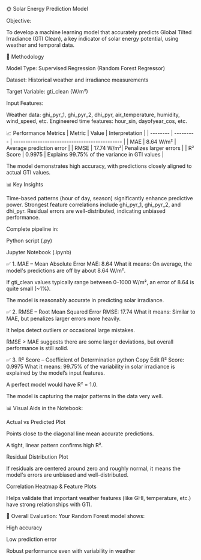 🌞 Solar Energy Prediction Model

Objective:

To develop a machine learning model that accurately predicts Global Tilted Irradiance (GTI Clean), a key indicator of solar energy potential, using weather and temporal data.

🔧 Methodology

Model Type: Supervised Regression (Random Forest Regressor)

Dataset: Historical weather and irradiance measurements

Target Variable: gti_clean (W/m²)

Input Features:

Weather data: ghi_pyr_1, ghi_pyr_2, dhi_pyr, air_temperature, humidity, wind_speed, etc.
Engineered time features: hour_sin, dayofyear_cos, etc.

📈 Performance Metrics
| Metric   | Value     | Interpretation                                |
| -------- | --------- | --------------------------------------------- |
| MAE      | 8.64 W/m² | Average prediction error                      |
| RMSE     | 17.74 W/m²| Penalizes larger errors                       |
| R² Score | 0.9975    | Explains 99.75% of the variance in GTI values |

The model demonstrates high accuracy, with predictions closely aligned to actual GTI values.

📊 Key Insights

Time-based patterns (hour of day, season) significantly enhance predictive power.
Strongest feature correlations include ghi_pyr_1, ghi_pyr_2, and dhi_pyr.
Residual errors are well-distributed, indicating unbiased performance.

Complete pipeline in:

Python script (.py)

Jupyter Notebook (.ipynb)


✅ 1. MAE – Mean Absolute Error
MAE: 8.64
What it means: On average, the model's predictions are off by about 8.64 W/m².

If gti_clean values typically range between 0–1000 W/m², an error of 8.64 is quite small (~1%).

The model is reasonably accurate in predicting solar irradiance.

✅ 2. RMSE – Root Mean Squared Error
RMSE: 17.74
What it means: Similar to MAE, but penalizes larger errors more heavily.

It helps detect outliers or occasional large mistakes.

RMSE > MAE suggests there are some larger deviations, but overall performance is still solid.

✅ 3. R² Score – Coefficient of Determination
python
Copy
Edit
R² Score: 0.9975
What it means: 99.75% of the variability in solar irradiance is explained by the model’s input features.

A perfect model would have R² = 1.0.

The model is capturing the major patterns in the data very well.

📊 Visual Aids in the Notebook:

Actual vs Predicted Plot

Points close to the diagonal line mean accurate predictions.

A tight, linear pattern confirms high R².

Residual Distribution Plot

If residuals are centered around zero and roughly normal, it means the model's errors are unbiased and well-distributed.

Correlation Heatmap & Feature Plots

Helps validate that important weather features (like GHI, temperature, etc.) have strong relationships with GTI.

🎯 Overall Evaluation:
Your Random Forest model shows:

High accuracy

Low prediction error

Robust performance even with variability in weather
